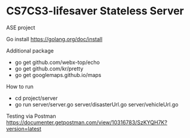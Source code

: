 # CS7CS3-lifesaver Stateless Server
ASE project

Go install
https://golang.org/doc/install

Additional package
* go get github.com/webx-top/echo
* go get github.com/kr/pretty
* go get googlemaps.github.io/maps

How to run
* cd project/server
* go run server/server.go server/disasterUrl.go server/vehicleUrl.go

Testing via Postman
https://documenter.getpostman.com/view/10316783/SzKYQH7K?version=latest

